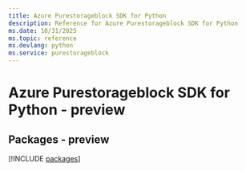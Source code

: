 ```yaml
---
title: Azure Purestorageblock SDK for Python
description: Reference for Azure Purestorageblock SDK for Python
ms.date: 10/31/2025
ms.topic: reference
ms.devlang: python
ms.service: purestorageblock
---
```

# Azure Purestorageblock SDK for Python - preview
## Packages - preview
[!INCLUDE [packages](purestorageblock-index.md)]